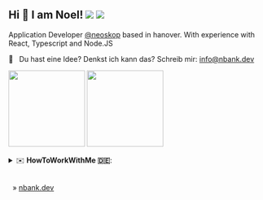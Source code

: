 ## Hi 👋 I am Noel! ![](https://komarev.com/ghpvc/?username=noelbank&color=4d2860) ![](https://hit.yhype.me/github/profile?user_id=24194246)

Application Developer [@neoskop](https://neoskop.de) based in hanover. With experience with React, Typescript and Node.JS

📧&nbsp;&nbsp; Du hast eine Idee? Denkst ich kann das? Schreib mir: 	<a href="mailto:info@nbank.dev">info@nbank.dev</a>


<p align = "left">
  <img height="150em" src="https://readme-stats.nbank.dev/api/?username=noelbank&theme=onedark&count_private=true&include_all_commits=true" />
  <img height="150em" src="https://readme-stats.nbank.dev/api/top-langs?username=noelbank&show_icons=true&theme=onedark&count_private=true&layout=compact&hide=java,html,handlebars" />
  

</p>

<details>
 <summary> ✉️  <b>HowToWorkWithMe 🇩🇪</b>: </summary>
<br />

<ul>
<li><b>Intro</b> –– <i>Bei Neoskop bin ich seit August 2018 als Azubi und seit August 2021 arbeite ich nun als Application Developer. Im Team habe ich einiges an Verantwortung ganz egal ob es Deployments sind, neue dinge Entwickelt werden müssen, das On-Boarding neuer Kollegen oder planen von Events.
<br />
Dazu passend mein lieblings Zitat:</i>
<br />
<br />

> <i>Die Jungs von der Straße sind mir heilig.</i> <br />
> <b>&nbsp;&nbsp;Harald Krull <br />
> &nbsp;&nbsp;Kaptäin zur See </b>
</li>

<br />

<li><b>So definiere ich Erfolg</b> –– <i>
Für mich bedeutet es "gut im Job" zu sein wenn ich meine Arbeit in der geschätzten Zeit, nach bestem gewissen und nach besten möglichkeiten fertigstellen kann. In dem ich mein gesammeltes Wissen und meine bisherigen "fehler" zur hilfe nehme.</i>
</li>

<br />

<li>
<b>So kommuniziere ich</b> –– <i>
Ich denke meine Kollegen &amp;' Freunde würden mich in meiner Art zu Kommunizieren sehr offen und direkt einschätzen. Man sollte meine direkte Art nicht immer sofort persönlich nehmen, da ich gerne mal dinge nicht so meine wie ich diese ausspreche. Für mich ist es schwer Kritik und probleme ohne das ein oder andere 🍻 (genussmittel) anzusprechen. Ich höre meinem Team gerne und so oft wie möglich zu.
Für mich ist eine direkte <b>face-to-face</b> Kommunikation am liebsten, den Mimik und Gestik des gegnübers Wahrnehmen zukönnen, löst so manch ein missverständnis. Außerhalb meiner Arbeitszeiten kann man mich eigentlich immer erreichen, ob ich Antworte ist was anderes 😝. Sollte es jedoch Dringend sein oder jemand weiß nicht weiter helfe ich natürlich gerne.</i></li>

<br />

<li>
<b>Diese Dinge an mir könnten dich nerven</b> –– <i>
Da gibt es ein paar dinge, ob es meine direkte /- offene Art, meinen nicht so ganz deutlichen Witzen oder meine nicht ganz so übliche aber praktikabele herangehensweise ein Problem zu lösen. 🙂</i>
</li>

<br />

<li>
<b>So verlierst oder gewinnst du mein Vertrauen</b> ––<i>
Um mein Vertrauen zu verdienen solltest <b>du</b> einfach <b>du</b> sein! Bitte verstell dich nicht sondern sei du selbst. Mein trigger punkt ist es wenn man sich nicht verantworlich fühlt und dinge einfach liegen lässt. Ich erwarte von anderen das man verantwortung übernimmt und versucht dinge die man nicht versteht kritisch zu hinterfragen. </i></li>
<br />

<li>
<b>Das sind meine Stärken</b> –– <i>
Meine Leidenschaft liegt ganz klar darin schöne, nützliche und brauchbare Anwendungen zu entwickeln. Mit meiner offenen Art helfe ich gerne dort wo ich kann, beim <u>Feierabend Säuferchen 🍻🍹</u>, beim Planen und umsetzen von Team Event's oder einfach ein Offenes Ohr zu haben mit guten vorschlägen. Damit stärke ich das <b>WIR</b> im Team. </i>
</li>
<br />

<li>
<b>Hier habe ich noch Luft nach oben</b> –– 
<i>
Ich könnte noch mehr verantwortung übernehmen und mein wissen noch besser mit meinen Kollegen Teilen. Außerdem möchte ich mich in meiner Freizeit mehr mit neuen Technologien berschäftigen um meinen wissenshorizont erweitern zu können. Dabei könnt ihr mich auch unterstützen in dem, ihr mir Tipp's und Trick's zum lernen oder Themen gebt. 
</i></li>
</ul>

</details>
<br />

&nbsp; » [nbank.dev](https://nbank.dev)
